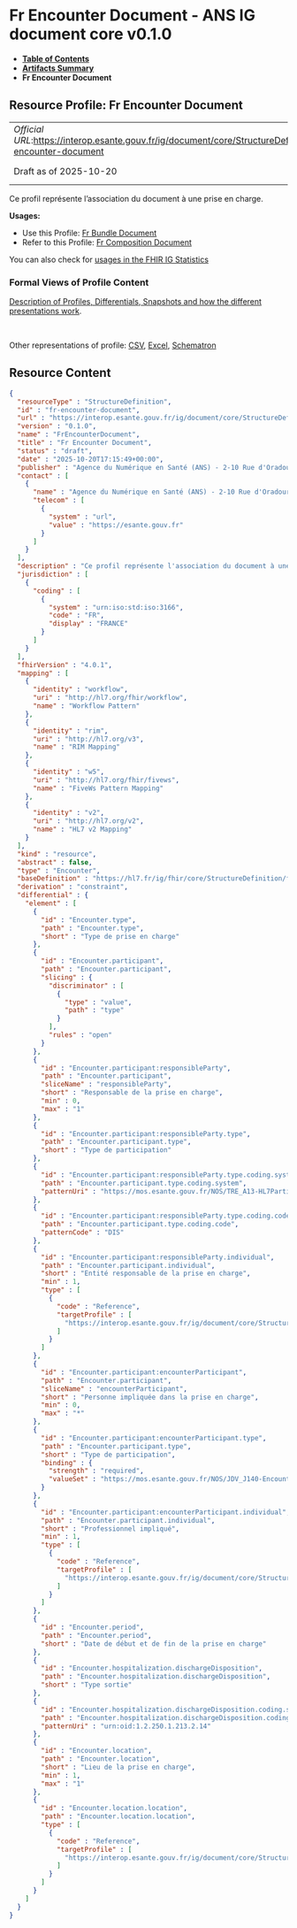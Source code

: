 # Fr Encounter Document - ANS IG document core v0.1.0

* [**Table of Contents**](toc.md)
* [**Artifacts Summary**](artifacts.md)
* **Fr Encounter Document**

## Resource Profile: Fr Encounter Document 

| | |
| :--- | :--- |
| *Official URL*:https://interop.esante.gouv.fr/ig/document/core/StructureDefinition/fr-encounter-document | *Version*:0.1.0 |
| Draft as of 2025-10-20 | *Computable Name*:FrEncounterDocument |

 
Ce profil représente l’association du document à une prise en charge. 

**Usages:**

* Use this Profile: [Fr Bundle Document](StructureDefinition-fr-bundle-document.md)
* Refer to this Profile: [Fr Composition Document](StructureDefinition-fr-composition-document.md)

You can also check for [usages in the FHIR IG Statistics](https://packages2.fhir.org/xig/ans.document.fr.core|current/StructureDefinition/fr-encounter-document)

### Formal Views of Profile Content

 [Description of Profiles, Differentials, Snapshots and how the different presentations work](http://build.fhir.org/ig/FHIR/ig-guidance/readingIgs.html#structure-definitions). 

 

Other representations of profile: [CSV](StructureDefinition-fr-encounter-document.csv), [Excel](StructureDefinition-fr-encounter-document.xlsx), [Schematron](StructureDefinition-fr-encounter-document.sch) 



## Resource Content

```json
{
  "resourceType" : "StructureDefinition",
  "id" : "fr-encounter-document",
  "url" : "https://interop.esante.gouv.fr/ig/document/core/StructureDefinition/fr-encounter-document",
  "version" : "0.1.0",
  "name" : "FrEncounterDocument",
  "title" : "Fr Encounter Document",
  "status" : "draft",
  "date" : "2025-10-20T17:15:49+00:00",
  "publisher" : "Agence du Numérique en Santé (ANS) - 2-10 Rue d'Oradour-sur-Glane, 75015 Paris",
  "contact" : [
    {
      "name" : "Agence du Numérique en Santé (ANS) - 2-10 Rue d'Oradour-sur-Glane, 75015 Paris",
      "telecom" : [
        {
          "system" : "url",
          "value" : "https://esante.gouv.fr"
        }
      ]
    }
  ],
  "description" : "Ce profil représente l'association du document à une prise en charge.",
  "jurisdiction" : [
    {
      "coding" : [
        {
          "system" : "urn:iso:std:iso:3166",
          "code" : "FR",
          "display" : "FRANCE"
        }
      ]
    }
  ],
  "fhirVersion" : "4.0.1",
  "mapping" : [
    {
      "identity" : "workflow",
      "uri" : "http://hl7.org/fhir/workflow",
      "name" : "Workflow Pattern"
    },
    {
      "identity" : "rim",
      "uri" : "http://hl7.org/v3",
      "name" : "RIM Mapping"
    },
    {
      "identity" : "w5",
      "uri" : "http://hl7.org/fhir/fivews",
      "name" : "FiveWs Pattern Mapping"
    },
    {
      "identity" : "v2",
      "uri" : "http://hl7.org/v2",
      "name" : "HL7 v2 Mapping"
    }
  ],
  "kind" : "resource",
  "abstract" : false,
  "type" : "Encounter",
  "baseDefinition" : "https://hl7.fr/ig/fhir/core/StructureDefinition/fr-core-encounter",
  "derivation" : "constraint",
  "differential" : {
    "element" : [
      {
        "id" : "Encounter.type",
        "path" : "Encounter.type",
        "short" : "Type de prise en charge"
      },
      {
        "id" : "Encounter.participant",
        "path" : "Encounter.participant",
        "slicing" : {
          "discriminator" : [
            {
              "type" : "value",
              "path" : "type"
            }
          ],
          "rules" : "open"
        }
      },
      {
        "id" : "Encounter.participant:responsibleParty",
        "path" : "Encounter.participant",
        "sliceName" : "responsibleParty",
        "short" : "Responsable de la prise en charge",
        "min" : 0,
        "max" : "1"
      },
      {
        "id" : "Encounter.participant:responsibleParty.type",
        "path" : "Encounter.participant.type",
        "short" : "Type de participation"
      },
      {
        "id" : "Encounter.participant:responsibleParty.type.coding.system",
        "path" : "Encounter.participant.type.coding.system",
        "patternUri" : "https://mos.esante.gouv.fr/NOS/TRE_A13-HL7ParticipationType/FHIR/TRE-A13-HL7ParticipationType"
      },
      {
        "id" : "Encounter.participant:responsibleParty.type.coding.code",
        "path" : "Encounter.participant.type.coding.code",
        "patternCode" : "DIS"
      },
      {
        "id" : "Encounter.participant:responsibleParty.individual",
        "path" : "Encounter.participant.individual",
        "short" : "Entité responsable de la prise en charge",
        "min" : 1,
        "type" : [
          {
            "code" : "Reference",
            "targetProfile" : [
              "https://interop.esante.gouv.fr/ig/document/core/StructureDefinition/fr-practitionerRole-document"
            ]
          }
        ]
      },
      {
        "id" : "Encounter.participant:encounterParticipant",
        "path" : "Encounter.participant",
        "sliceName" : "encounterParticipant",
        "short" : "Personne impliquée dans la prise en charge",
        "min" : 0,
        "max" : "*"
      },
      {
        "id" : "Encounter.participant:encounterParticipant.type",
        "path" : "Encounter.participant.type",
        "short" : "Type de participation",
        "binding" : {
          "strength" : "required",
          "valueSet" : "https://mos.esante.gouv.fr/NOS/JDV_J140-EncounterParticipationType-CISIS/FHIR/JDV-J140-EncounterParticipationType-CISIS"
        }
      },
      {
        "id" : "Encounter.participant:encounterParticipant.individual",
        "path" : "Encounter.participant.individual",
        "short" : "Professionnel impliqué",
        "min" : 1,
        "type" : [
          {
            "code" : "Reference",
            "targetProfile" : [
              "https://interop.esante.gouv.fr/ig/document/core/StructureDefinition/fr-practitionerRole-document"
            ]
          }
        ]
      },
      {
        "id" : "Encounter.period",
        "path" : "Encounter.period",
        "short" : "Date de début et de fin de la prise en charge"
      },
      {
        "id" : "Encounter.hospitalization.dischargeDisposition",
        "path" : "Encounter.hospitalization.dischargeDisposition",
        "short" : "Type sortie"
      },
      {
        "id" : "Encounter.hospitalization.dischargeDisposition.coding.system",
        "path" : "Encounter.hospitalization.dischargeDisposition.coding.system",
        "patternUri" : "urn:oid:1.2.250.1.213.2.14"
      },
      {
        "id" : "Encounter.location",
        "path" : "Encounter.location",
        "short" : "Lieu de la prise en charge",
        "min" : 1,
        "max" : "1"
      },
      {
        "id" : "Encounter.location.location",
        "path" : "Encounter.location.location",
        "type" : [
          {
            "code" : "Reference",
            "targetProfile" : [
              "https://interop.esante.gouv.fr/ig/document/core/StructureDefinition/fr-location-document"
            ]
          }
        ]
      }
    ]
  }
}

```

